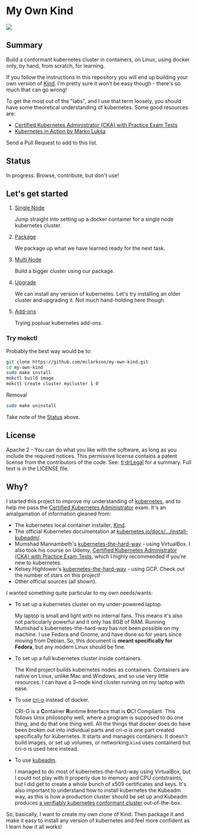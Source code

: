 # My Own Kind

![](docs/images/mokctl-demo.gif)

## Summary

Build a conformant kubernetes cluster in containers, on Linux, using docker only, by hand, from scratch, for learning.

If you follow the instructions in this repository you will end up building your own version of [Kind](https://kind.sigs.k8s.io/). I'm pretty sure it won't be easy though - there's so much that can go wrong!

To get the most out of the "labs", and I use that term loosely, you should have some theoretical understanding of kubernetes. Some good resources are:

* [Certified Kubernetes Administrator (CKA) with Practice Exam Tests](https://www.udemy.com/course/certified-kubernetes-administrator-with-practice-tests/)
* [Kubernetes in Action by Marko Luksa](https://www.goodreads.com/book/show/34013922-kubernetes-in-action)

Send a Pull Request to add to this list.

## Status

In progress. Browse, contribute, but don't use!

## Let's get started

1. [Single Node](docs/build.md)
   
   Jump straight into setting up a docker container for a single node kubernetes cluster.

2. [Package](docs/package.md)
   
   We package up what we have learned ready for the next task.

3. [Multi Node]()
   
   Build a bigger cluster using our package.

4. [Upgrade](/docs/upgrade.md)
   
   We can install any version of kubernetes. Let's try installing an older cluster and upgrading it. Not much hand-holding here though.

5. [Add-ons](/docs/addons.md)
   
   Trying popluar kubernetes add-ons.

### Try mokctl

Probably the best way would be to:

```bash
git clone https://github.com/mclarkson/my-own-kind.git
cd my-own-kind
sudo make install
mokctl build image
mokctl create cluster mycluster 1 0
```

Removal

```bash
sudo make uninstall
```

Take note of the [Status](#status) above.

## License

Apache 2 - You can do what you like with the software, as long as you include the required notices. This permissive license contains a patent license 
from the contributors of the code. See: [tl;drLegal](https://tldrlegal.com/license/apache-license-2.0-%28apache-2.0%29) for a summary. Full text is in the LICENSE file.

## Why?

I started this project to improve my understanding of [kubernetes](https://kubernetes.io/), and to help me pass the [Certified Kubernetes Administrator](https://www.cncf.io/certification/cka/) exam. It's an amalgamation of information gleaned from:

* The kubernetes local container installer, [Kind](https://kind.sigs.k8s.io/).
* The official Kubernetes documentation at [kubernetes.io/docs/.../install-kubeadm/](https://kubernetes.io/docs/setup/production-environment/tools/kubeadm/install-kubeadm/).
* Mumshad Mannambeth's [kubernetes-the-hard-way](https://github.com/mmumshad/kubernetes-the-hard-way) - using VirtualBox.
  I also took his course on Udemy, [Certified Kubernetes Administrator (CKA) with Practice Exam Tests](https://www.udemy.com/course/certified-kubernetes-administrator-with-practice-tests/), which I highly recommended if you're new to kubernetes.
* Kelsey Hightower's [kubernetes-the-hard-way](https://github.com/kelseyhightower/kubernetes-the-hard-way) - using GCP. Check out the number of stars on this project!
* Other official sources (all shown).

I wanted something quite particular to my own needs/wants:

* To set up a kubernetes cluster on my under-powered laptop.
  
  My laptop is small and light with no internal fans. This means it's also not particularly powerful and it only has 8GB of RAM. Running Mumshad's kubernetes-the-hard-way has not been possible on my machine.
  I use Fedora and Gnome, and have done so for years since moving from Debian. So, this document is **meant specifically for Fedora**, but any modern Linux should be fine.

* To set up a full kubernetes cluster inside containers.
  
  The Kind project builds kubernetes nodes as containers. Containers are native on Linux, unlike Mac and Windows, and so use very little resources. I can have a 3-node kind cluster running on my laptop with ease.

* To use [cri-o](https://cri-o.io/) instead of docker.
  
  CRI-O is a **C**ontainer **R**untime **I**nterface that is **O**CI Compliant. This follows Unix philosophy well, where a program is supposed to do one thing, and do that one thing well. All the things that docker does do have been broken out into individual parts and cri-o is one part created specifically for kubernetes. It starts and manages containers. It doesn't build images, or set up volumes, or networking.`kind` uses containerd but cri-o is used here instead.

* To use [kubeadm](https://kubernetes.io/docs/reference/setup-tools/kubeadm/kubeadm/).
  
  I managed to do most of kubernetes-the-hard-way using VirtualBox, but I could not play with it properly due to memory and CPU contstraints, but I did get to create a whole bunch of x509 certificates and keys. It's also important to understand how to install kubernetes the Kubeadm way, as this is how a production cluster should be set up and Kubeadm produces [a verifiably kubernetes conformant cluster](https://www.cncf.io/certification/software-conformance/) out-of-the-box.

So, basically, I want to create my own clone of Kind. Then package it and make it easy to install any version of kubernetes and feel more confident as I learn how it all works!
